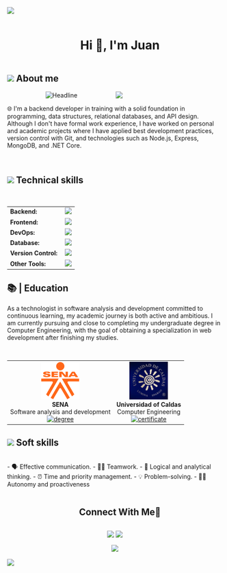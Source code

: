 <img src="https://user-images.githubusercontent.com/73097560/115834477-dbab4500-a447-11eb-908a-139a6edaec5c.gif">

<div id="user-content-toc">
  <ul align="center">
    <summary><h1 style="display: inline-block">Hi 👋, I'm Juan</h1></summary>
  </ul>
</div>

## <picture><img src = "https://github.com/7oSkaaa/7oSkaaa/blob/main/Images/about_me.gif?raw=true" width = 50px></picture> About me


<picture> <img align="right" src="https://github.com/7oSkaaa/7oSkaaa/blob/main/Images/Right_Side.gif?raw=true" width = 250px></picture>

<div align=center>
        <img src="https://readme-typing-svg.herokuapp.com?color=%236FDA44&size=32&center=true&vCenter=true&width=600&height=50&lines=Backend+Developer;Informatic+Engineer;Problem+Solver" alt="Headline" />
    </div>

🌐 I'm a backend developer in training with a solid foundation in programming, data structures, relational databases, and API design. Although I don't have formal work experience, I have worked on personal and academic projects where I have applied best development practices, version control with Git, and technologies such as Node.js, Express, MongoDB, and .NET Core.

<br>


## <img src="https://media2.giphy.com/media/QssGEmpkyEOhBCb7e1/giphy.gif?cid=ecf05e47a0n3gi1bfqntqmob8g9aid1oyj2wr3ds3mg700bl&rid=giphy.gif" width ="25"><b> Technical skills</b>
<br>
<table>
    <tr>
        <td style="font-weight: bold; padding-right: 10px; vertical-align: center; border: none;">Backend:</td>
        <td><img height="40" src="https://skillicons.dev/icons?i=nodejs,express,python,net"/></td>
    </tr>
    <tr>
        <td style="font-weight: bold; padding-right: 10px; vertical-align: center;">Frontend:</td>
        <td><img height="40" src="https://skillicons.dev/icons?i=react,tailwind,html,css,js,ts,angular"/></td>
    </tr>
    <tr>
        <td style="font-weight: bold; padding-right: 10px; vertical-align: center; border: none;">DevOps:</td>
        <td><img height="40" src="https://skillicons.dev/icons?i=docker"/></td>
    </tr>
    <tr>
        <td style="font-weight: bold; padding-right: 10px; vertical-align: center; border: none;">Database:</td>
        <td><img height="40" src="https://skillicons.dev/icons?i=mysql,postgresql,mongodb"/></td>
    </tr>
    <tr>
        <td style="font-weight: bold; padding-right: 10px; vertical-align: center; border: none;">Version Control:</td>
        <td><img height="40" src="https://skillicons.dev/icons?i=github"/></td>
    </tr>
    <tr>
        <td style="font-weight: bold; padding-right: 10px; vertical-align: center; border: none;">Other Tools:</td>
        <td><img height="40" src="https://skillicons.dev/icons?i=figma,notion"/></td>
    </tr>
</table>




<h2>📚 | Education</h2>
<p>As a technologist in software analysis and development committed to continuous learning, my academic journey is both active and ambitious. I am currently pursuing and close to completing my undergraduate degree in Computer Engineering, with the goal of obtaining a specialization in web development after finishing my studies.</p><br>

<div align="center">
  <table style="margin-left: auto; margin-right: auto;">
    <tr>
      <td align="center">
        <img src="./senalogo.png" width="90" alt="Sena"/><br>
        <strong>SENA</strong><br>Software analysis and development<br>
        <a href="./diploma.pdf" target="_blank"><img src="https://cdn-icons-png.freepik.com/256/17505/17505293.png?semt=ais_hybrid" height="40" alt="degree"/></a>
      </td>
      <td align="center">
       <img src="./ucaldas.png" width="90" alt="U caldas"/><br>
        <strong>Universidad of Caldas</strong><br>Computer Engineering<br>
        <a href="./certificadoUcaldas.pdf" target="_blank"><img src="https://cdn-icons-png.freepik.com/256/17505/17505293.png?semt=ais_hybrid" height="40" alt="certificate"/></a>
      </td>
    </tr>
  </table>
</div>


## <img src="https://media2.giphy.com/media/QssGEmpkyEOhBCb7e1/giphy.gif?cid=ecf05e47a0n3gi1bfqntqmob8g9aid1oyj2wr3ds3mg700bl&rid=giphy.gif" width ="25"><b> Soft skills</b>
<br>
- 🗣️ Effective communication.
- 🤼‍♀️ Teamwork.
- 🧠 Logical and analytical thinking.
- ⏰ Time and priority management.
- 💡 Problem-solving.
- 👨‍💻 Autonomy and proactiveness

<div id="user-content-toc">
  <ul align="center">
    <summary><h2 style="display: inline-block">Connect With Me🤝</h2></summary>
  </ul>
</div>


<p align="center">
  <a target="_blank" href="https://www.linkedin.com/in/jerudev/"><img src="https://img.shields.io/badge/-LinkedIn-0077B5?style=for-the-badge&logo=Linkedin&logoColor=white"></img></a>
<a target="_blank" href="mailto:juanerudev@gmail.com"><img src="https://img.shields.io/badge/-Gmail-D14836?style=for-the-badge&logo=Gmail&logoColor=white"></img></a>
</p>


<div align="center">
  
[![](https://visitcount.itsvg.in/api?id=1010nishant&icon=3&color=6)](https://visitcount.itsvg.in)
  
</div>

<img src="https://user-images.githubusercontent.com/73097560/115834477-dbab4500-a447-11eb-908a-139a6edaec5c.gif">
